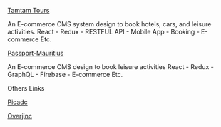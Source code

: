 
[Tamtam Tours](https://tamtam-tours-1509712686186.firebaseapp.com)

An E-commerce CMS system design to book hotels, cars, and leisure activities.
React - Redux - RESTFUL API - Mobile App - Booking - E-commerce Etc.

[Passport-Mauritius](https://picadc-406ef.firebaseapp.com/)

An E-commerce CMS  design to book leisure activities 
React - Redux - GraphQL - Firebase - E-commerce Etc.

Others Links

[Picadc](https://picadc-406ef.firebaseapp.com/)

[Overjinc](http://www.overjinc.com/)
